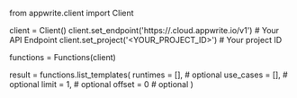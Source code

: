 from appwrite.client import Client

client = Client()
client.set_endpoint('https://<REGION>.cloud.appwrite.io/v1') # Your API Endpoint
client.set_project('<YOUR_PROJECT_ID>') # Your project ID

functions = Functions(client)

result = functions.list_templates(
    runtimes = [], # optional
    use_cases = [], # optional
    limit = 1, # optional
    offset = 0 # optional
)
